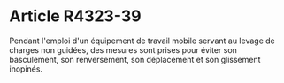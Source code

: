 # Article R4323-39

  
Pendant l'emploi d'un équipement de travail mobile servant au levage de charges non guidées, des mesures sont prises pour éviter son basculement, son renversement, son déplacement et son glissement inopinés.